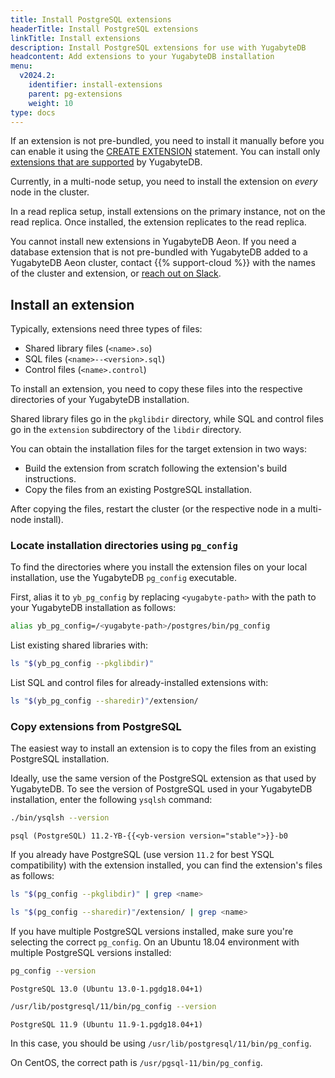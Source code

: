 ```yaml
---
title: Install PostgreSQL extensions
headerTitle: Install PostgreSQL extensions
linkTitle: Install extensions
description: Install PostgreSQL extensions for use with YugabyteDB
headcontent: Add extensions to your YugabyteDB installation
menu:
  v2024.2:
    identifier: install-extensions
    parent: pg-extensions
    weight: 10
type: docs
---
```


If an extension is not pre-bundled, you need to install it manually before you can enable it using the [CREATE EXTENSION](../../../../api/ysql/the-sql-language/statements/ddl_create_extension/) statement. You can install only [extensions that are supported](../#supported-extensions) by YugabyteDB.

Currently, in a multi-node setup, you need to install the extension on _every_ node in the cluster.

In a read replica setup, install extensions on the primary instance, not on the read replica. Once installed, the extension replicates to the read replica.

You cannot install new extensions in YugabyteDB Aeon. If you need a database extension that is not pre-bundled with YugabyteDB added to a YugabyteDB Aeon cluster, contact {{% support-cloud %}} with the names of the cluster and extension, or [reach out on Slack](https://yugabyte-db.slack.com/).

## Install an extension

Typically, extensions need three types of files:

* Shared library files (`<name>.so`)
* SQL files (`<name>--<version>.sql`)
* Control files (`<name>.control`)

To install an extension, you need to copy these files into the respective directories of your YugabyteDB installation.

Shared library files go in the `pkglibdir` directory, while SQL and control files go in the `extension` subdirectory of the `libdir` directory.

You can obtain the installation files for the target extension in two ways:

* Build the extension from scratch following the extension's build instructions.
* Copy the files from an existing PostgreSQL installation.

After copying the files, restart the cluster (or the respective node in a multi-node install).

### Locate installation directories using `pg_config`

To find the directories where you install the extension files on your local installation, use the YugabyteDB `pg_config` executable.

First, alias it to `yb_pg_config` by replacing `<yugabyte-path>` with the path to your YugabyteDB installation as follows:

```sh
alias yb_pg_config=/<yugabyte-path>/postgres/bin/pg_config
```

List existing shared libraries with:

```sh
ls "$(yb_pg_config --pkglibdir)"
```

List SQL and control files for already-installed extensions with:

```sh
ls "$(yb_pg_config --sharedir)"/extension/
```

### Copy extensions from PostgreSQL

The easiest way to install an extension is to copy the files from an existing PostgreSQL installation.

Ideally, use the same version of the PostgreSQL extension as that used by YugabyteDB. To see the version of PostgreSQL used in your YugabyteDB installation, enter the following `ysqlsh` command:

```sh
./bin/ysqlsh --version
```

```output
psql (PostgreSQL) 11.2-YB-{{<yb-version version="stable">}}-b0
```

If you already have PostgreSQL (use version `11.2` for best YSQL compatibility) with the extension installed, you can find the extension's files as follows:

```sh
ls "$(pg_config --pkglibdir)" | grep <name>
```

```sh
ls "$(pg_config --sharedir)"/extension/ | grep <name>
```

If you have multiple PostgreSQL versions installed, make sure you're selecting the correct `pg_config`. On an Ubuntu 18.04 environment with multiple PostgreSQL versions installed:

```sh
pg_config --version
```

```output
PostgreSQL 13.0 (Ubuntu 13.0-1.pgdg18.04+1)
```

```sh
/usr/lib/postgresql/11/bin/pg_config --version
```

```output
PostgreSQL 11.9 (Ubuntu 11.9-1.pgdg18.04+1)
```

In this case, you should be using `/usr/lib/postgresql/11/bin/pg_config`.

On CentOS, the correct path is `/usr/pgsql-11/bin/pg_config`.
